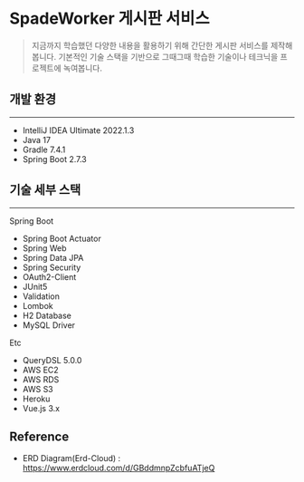 # SpadeWorker 게시판 서비스

> 지금까지 학습했던 다양한 내용을 활용하기 위해 간단한 게시판 서비스를 제작해봅니다. 기본적인 기술 스택을 기반으로 그때그때 학습한 기술이나 테크닉을 프로젝트에 녹여봅니다.

## 개발 환경
---

* IntelliJ IDEA Ultimate 2022.1.3
* Java 17
* Gradle 7.4.1
* Spring Boot 2.7.3

## 기술 세부 스택
---

Spring Boot

* Spring Boot Actuator
* Spring Web
* Spring Data JPA
* Spring Security
* OAuth2-Client
* JUnit5
* Validation
* Lombok
* H2 Database
* MySQL Driver

Etc

* QueryDSL 5.0.0
* AWS EC2
* AWS RDS
* AWS S3
* Heroku
* Vue.js 3.x

## Reference

* ERD Diagram(Erd-Cloud) : https://www.erdcloud.com/d/GBddmnpZcbfuATjeQ


